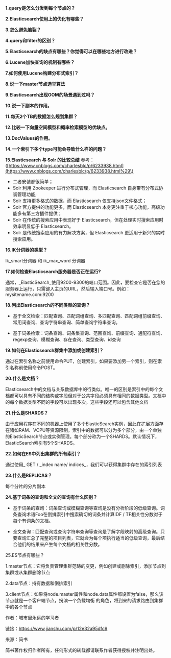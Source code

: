**1.query是怎么分发到每个节点的？**

**2.Elasticsearch使用上的优化有哪些？**

**3.怎么避免脑裂？**

**4.query和filter的区别？**

**5.Elasticsearch的缺点有哪些？你觉得可以在哪些地方进行改进？**

**6.Lucene加快查询的机制有哪些？**

**7.如何使用Lucene构建分布式索引？**

**8.说一下master节点选举算法**

**9.Elasticsearch出现OOM的场景遇到过吗？**

**10.说一下副本的作用。**

**11.每天2个TB的数据怎么规划集群？**

**12.比较一下向量空间模型和概率检索模型的优缺点。**

**13.DocValues的作用。**

**14.一个索引下多个type可能会导致什么样的问题？**

**15.Elasticsearch 与 Solr 的比较总结** 参考：\([https://www.cnblogs.com/charlesblc/p/6233938.html](https://www.cnblogs.com/charlesblc/p/6233938.html%29\)

* 二者安装都很简单；
* Solr 利用 Zookeeper 进行分布式管理，而 Elasticsearch 自身带有分布式协调管理功能;
* Solr 支持更多格式的数据，而 Elasticsearch 仅支持json文件格式；
* Solr 官方提供的功能更多，而 Elasticsearch 本身更注重于核心功能，高级功能多有第三方插件提供；
* Solr 在传统的搜索应用中表现好于 Elasticsearch，但在处理实时搜索应用时效率明显低于 Elasticsearch。
* Solr 是传统搜索应用的有力解决方案，但 Elasticsearch 更适用于新兴的实时搜索应用。

**16.IK分词器的类型？**

Ik\_smart分词器 和 ik\_max\_word 分词器

**17.如何检查Elasticsearch服务器是否正在运行?**

通常，_ElasticSearch_使用9200-9300的端口范围。因此，要检查它是否在您的服务器上运行，只需键入主页的URL，然后输入端口号。例如：mysitename.com:9200

**18.列出Elasticsearch的不同类型的查询？**

* 基于全文检索：匹配查询、匹配词组查询、多匹配查询、匹配词组前缀查询、常用词查询、查询字符串查询、简单查询字符串查询。

* 基于词条检索：词条查询、词条集查询、范围查询、前缀查询、通配符查询、regexp查询、模糊查询、存在查询、类型查询、id查询

**19.如何在Elasticsearch群集中添加或创建索引？**

通过在索引名称之前使用命令PUT，创建索引，如果要添加另一个索引，则在索引名称前使用命令POST。

**20.什么是文档？**

Elasticsearch中的文档与关系数据库中的行类似。唯一的区别是索引中的每个文档都可以具有不同的结构或字段但对于公共字段必须具有相同的数据类型。文档中的每个数据类型不同的字段可以出现多次。这些字段还可以包含其他文档

**21.什么是SHARDS？**

由于应用程序在不同的机器上使用了多个ElasticSearch实例，因此在扩展方面存在诸如RAM、VCPU等资源限制。索引中的数据可以分为多个部分，由一个单独的ElasticSearch节点或实例管理。每个部分称为一个SHARDS。默认情况下，ElasticSearch索引有5个SHARDS。

**22.如何在ES中列出集群的所有索引？**

通过使用_ GET / \_index name/ indices_，我们可以获得集群中存在的索引列表

**23.什么是REPLICAS？**

每个分片的分片副本

**24.基于词条的查询和全文的查询有什么区别？**

* 基于词条的查询：词条查询或模糊查询等查询是没有分析阶段的低级查询。词条查询术语Foo在倒排索引中搜索确切的词条并计算IDF / TF相关性分数对于每个有词条的文档。

* 全文查询：匹配查询或查询字符串查询等查询是了解字段映射的高级查询。只要查询汇总了完整的项目列表，它就会为每个项执行适当的低级查询，最后结合他们的结果来产生每个文档的相关性分数。

25.ES节点有哪些？

1.master节点：它将负责管理集群范畴的变更，例如创建或删除索引，添加节点到集群或从集群删除节点

  


 2.data节点：持有数据和倒排索引

  


 3.client节点：如果将node.master属性和node.data属性都设置为false，那么该节点就是一个客户端节点，扮演一个负载均衡 的角色，将到来的请求路由到集群中的各个节点

  


  


作者：城市里永远的学习者

  


链接：https://www.jianshu.com/p/12e32a95dfc9

  


来源：简书

  


简书著作权归作者所有，任何形式的转载都请联系作者获得授权并注明出处。

